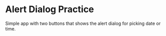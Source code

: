 Alert Dialog Practice
==============================

Simple app with two buttons that shows the alert dialog for picking date or time.


